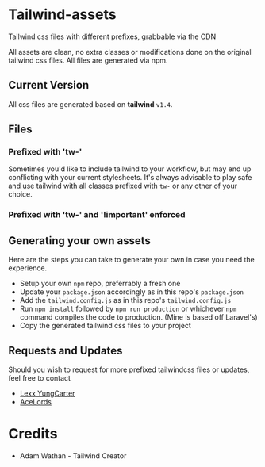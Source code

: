 # Tailwind-assets
Tailwind css files with different prefixes, grabbable via the CDN

All assets are clean, no extra classes or modifications done on the original tailwind css files.
All files are generated via npm.

## Current Version
All css files are generated based on **tailwind** `v1.4`.


## Files
### Prefixed with 'tw-'
Sometimes you'd like to include tailwind to your workflow, but may end up conflicting with your current stylesheets.
It's always advisable to play safe and use tailwind with all classes prefixed with `tw-` or any other of your choice.
 

### Prefixed with 'tw-' and '!important' enforced

## Generating your own assets
Here are the steps you can take to generate your own in case you need the experience.
- Setup your own `npm` repo, preferrably a fresh one
- Update your `package.json` accordingly as in this repo's `package.json`
- Add the `tailwind.config.js` as in this repo's `tailwind.config.js`
- Run `npm install` followed by `npm run production` or whichever `npm` command compiles the code to production. (Mine is based off Laravel's)
- Copy the generated tailwind css files to your project

## Requests and Updates
Should you wish to request for more prefixed tailwindcss files or updates, feel free to contact
- [Lexx YungCarter](mailto:lexxyungcarter@gmail.com)
- [AceLords](info@acelords.space)

# Credits
- Adam Wathan - Tailwind Creator

